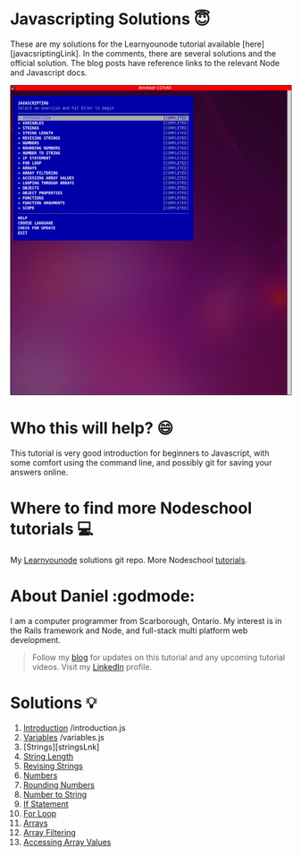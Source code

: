 # Javascripting Solutions :innocent:

These are my solutions for the Learnyounode tutorial available [here][javacsriptingLink].  In the comments, there are several solutions and the official solution.  The blog posts have reference links to the relevant Node and Javascript docs.

![Screenshot](/screenshot.png)

#  Who this will help? :smile:

This tutorial is very good introduction for beginners to Javascript, with some comfort using the command line, and possibly git for saving your answers online.


# Where to find more Nodeschool tutorials :computer:

My [Learnyounode][learnYouNodeLink] solutions git repo.
More Nodeschool [tutorials][nodeSchoolTutorials].


# About Daniel :godmode:

I am a computer programmer from Scarborough, Ontario.  My interest is in the Rails framework and Node, and full-stack multi platform web development.


> Follow my [blog][bloglink] for updates on this tutorial and any upcoming tutorial videos.
> Visit my [LinkedIn][linkedinlink] profile.


# Solutions :bulb:

   1. [Introduction][introductionSrcLink] /introduction.js
   2. [Variables][variablesLink] /variables.js
   3. [Strings][stringsLnk]
   4. [String Length][stringLengthLink]
   5. [Revising Strings][revisingStringsLink]
   6. [Numbers][numbersLink]
   7. [Rounding Numbers][roundingNumbersLink]
   8. [Number to String][numberToStringLink]
   9. [If Statement][ifStatementLink]
  10. [For Loop][forLoopLink]
  11. [Arrays][arraysLink]
  12. [Array Filtering][arrayFilteringLink]
  13. [Accessing Array Values][accessingArrayValuesLink]

[javascriptingLink]: <https://github.com/workshopper/javascripting>
[bloglink]: <https://medium.com/coding-and-web-development/learnyounode-92487f382e01#.4xabu4beh>
[youtubelink]: <https://www.youtube.com/c/danielpaulgrechpereira>
[linkedinlink]: <https://ca.linkedin.com/in/danielpaulpereira>
[nodeSchoolTutorials]: <https://nodeschool.io/#workshoppers>
[learnYouNodeLink]: <https://github.com/pereiradaniel/learnyounode>

[linkToSolutions]: <https://github.com/pereiradaniel/javascripting#solutions-bulb>
[introductionSrcLink]: <https://github.com/pereiradaniel/javascripting/blob/master/introduction.js>
[variablesLink]: <https://github.com/pereiradaniel/javascripting/blob/master/variable.js>
[stringsLink]: <https://github.com/pereiradaniel/javascripting/blob/master/strings.js>
[stringLengthLink]: <https://github.com/pereiradaniel/javascripting/blob/master/string-length.js>
[revisingStringsLink]: <https://github.com/pereiradaniel/javascripting/blob/master/revising-strings.js>
[numbersLink]: <https://github.com/pereiradaniel/javascripting/blob/master/numbers.js>
[roundingNumbersLink]: <https://github.com/pereiradaniel/javascripting/blob/master/rounding-numbers.js>
[numberToStringLink]: <https://github.com/pereiradaniel/javascripting/blob/master/number-to-string.js>
[ifStatementLink]: <https://github.com/pereiradaniel/javascripting/blob/master/if-statement.js>
[forLoopLink]: <https://github.com/pereiradaniel/javascripting/blob/master/for-loop.js>
[arraysLink]: <https://github.com/pereiradaniel/javascripting/blob/master/arrays.js>
[arrayFilteringLink]: <https://github.com/pereiradaniel/javascripting/blob/master/array-filtering.js>
[accessingArrayValuesLink]: <https://github.com/pereiradaniel/javascripting/blob/master/accessing-array-values.js>